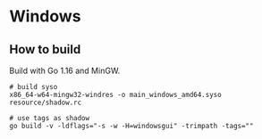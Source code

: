 # Windows

## How to build

Build with Go 1.16 and MinGW.

```
# build syso
x86_64-w64-mingw32-windres -o main_windows_amd64.syso resource/shadow.rc

# use tags as shadow
go build -v -ldflags="-s -w -H=windowsgui" -trimpath -tags=""
```

